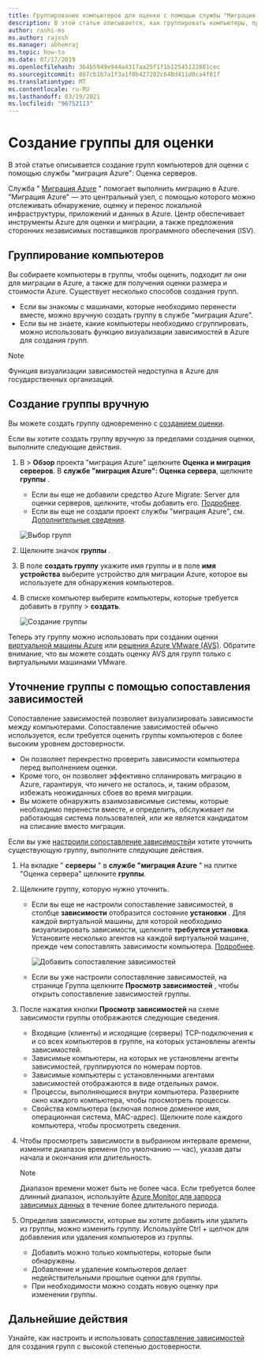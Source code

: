 ```yaml
---
title: Группирование компьютеров для оценки с помощью службы "Миграция Azure" | Документация Майкрософт
description: В этой статье описывается, как группировать компьютеры, прежде чем выполнять оценку с помощью службы "Миграция Azure".
author: rashi-ms
ms.author: rajosh
ms.manager: abhemraj
ms.topic: how-to
ms.date: 07/17/2019
ms.openlocfilehash: 364b5949e944a4317aa25f1f1b12545122881cec
ms.sourcegitcommit: 867cb1b7a1f3a1f0b427282c648d411d0ca4f81f
ms.translationtype: MT
ms.contentlocale: ru-RU
ms.lasthandoff: 03/19/2021
ms.locfileid: "96752113"
---
```

# <a name="create-a-group-for-assessment"></a>Создание группы для оценки

В этой статье описывается создание групп компьютеров для оценки с помощью службы "миграция Azure": Оценка серверов.

Служба " [Миграция Azure](migrate-services-overview.md) " помогает выполнить миграцию в Azure. "Миграция Azure" — это центральный узел, с помощью которого можно отслеживать обнаружение, оценку и перенос локальной инфраструктуры, приложений и данных в Azure. Центр обеспечивает инструменты Azure для оценки и миграции, а также предложения сторонних независимых поставщиков программного обеспечения (ISV). 

## <a name="grouping-machines"></a>Группирование компьютеров

Вы собираете компьютеры в группы, чтобы оценить, подходит ли они для миграции в Azure, а также для получения оценки размера и стоимости Azure. Существует несколько способов создания групп.

- Если вы знакомы с машинами, которые необходимо перенести вместе, можно вручную создать группу в службе "миграция Azure".
- Если вы не знаете, какие компьютеры необходимо сгруппировать, можно использовать функцию визуализации зависимостей в Azure для создания групп. 

> [!NOTE]
> Функция визуализации зависимостей недоступна в Azure для государственных организаций.

## <a name="create-a-group-manually"></a>Создание группы вручную

Вы можете создать группу одновременно с [созданием оценки](how-to-create-assessment.md).

Если вы хотите создать группу вручную за пределами создания оценки, выполните следующие действия.

1. В > **Обзор** проекта "миграция Azure" щелкните **Оценка и миграция серверов**. В **службе "миграция Azure": Оценка сервера**, щелкните **группы** .
    - Если вы еще не добавили средство Azure Migrate: Server для оценки серверов, щелкните, чтобы добавить его. [Подробнее](how-to-assess.md).
    - Если вы еще не создали проект службы "миграция Azure", см. [Дополнительные сведения](./create-manage-projects.md).

    ![Выбор групп](./media/how-to-create-a-group/select-groups.png)

2. Щелкните значок **группы** .
3. В поле **создать группу** укажите имя группы и в поле **имя устройства** выберите устройство для миграции Azure, которое вы используете для обнаружения компьютеров.
4. В списке компьютер выберите компьютеры, которые требуется добавить в группу > **создать**.

    ![Создание группы](./media/how-to-create-a-group/create-group.png)

Теперь эту группу можно использовать при создании оценки [виртуальной машины Azure](how-to-create-assessment.md) или [решения Azure VMware (AVS)](how-to-create-azure-vmware-solution-assessment.md). Обратите внимание, что вы можете создать оценку AVS для групп только с виртуальными машинами VMware. 

## <a name="refine-a-group-with-dependency-mapping"></a>Уточнение группы с помощью сопоставления зависимостей

Сопоставление зависимостей позволяет визуализировать зависимости между компьютерами. Сопоставление зависимостей обычно используется, если требуется оценить группы компьютеров с более высоким уровнем достоверности.
- Он позволяет перекрестно проверить зависимости компьютера перед выполнением оценки. 
- Кроме того, он позволяет эффективно спланировать миграцию в Azure, гарантируя, что ничего не осталось, и, таким образом, избежать неожиданных сбоев во время миграции.
- Вы можете обнаружить взаимозависимые системы, которые необходимо перенести вместе, и определить, обслуживает ли работающая система пользователей, или же является кандидатом на списание вместо миграции.

Если вы уже [настроили сопоставление зависимостей](how-to-create-group-machine-dependencies.md)и хотите уточнить существующую группу, выполните следующие действия.

1. На вкладке " **серверы** " в **службе "миграция Azure** " на плитке "Оценка сервера" щелкните **группы**.
2. Щелкните группу, которую нужно уточнить.
    - Если вы еще не настроили сопоставление зависимостей, в столбце **зависимости** отобразится состояние **установки** . Для каждой виртуальной машины, для которой необходимо визуализировать зависимости, щелкните **требуется установка**. Установите несколько агентов на каждой виртуальной машине, прежде чем сопоставлять зависимости компьютера. [Подробнее](how-to-create-group-machine-dependencies.md).

        ![Добавить сопоставление зависимостей](./media/how-to-create-a-group/add-dependency-mapping.png)

    - Если вы уже настроили сопоставление зависимостей, на странице Группа щелкните **Просмотр зависимостей** , чтобы открыть сопоставление зависимостей группы.

3. После нажатия кнопки **Просмотр зависимостей** на схеме зависимости группы отображаются следующие сведения.

    - Входящие (клиенты) и исходящие (серверы) TCP-подключения к и со всех компьютеров в группе, на которых установлены агенты зависимостей.
    - Зависимые компьютеры, на которых не установлены агенты зависимостей, группируются по номерам портов.
    - Зависимые компьютеры с установленными агентами зависимостей отображаются в виде отдельных рамок.
    - Процессы, выполняющиеся внутри компьютера. Разверните окно каждого компьютера, чтобы просмотреть процессы.
    - Свойства компьютера (включая полное доменное имя, операционная система, MAC-адрес). Щелкните поле каждого компьютера, чтобы просмотреть сведения.

4. Чтобы просмотреть зависимости в выбранном интервале времени, измените диапазон времени (по умолчанию — час), указав даты начала и окончания или длительность.

    > [!NOTE]
    > Диапазон времени может быть не более часа. Если требуется более длинный диапазон, используйте [Azure Monitor для запроса зависимых данных](how-to-create-group-machine-dependencies.md) в течение более длительного периода.

5. Определив зависимости, которые вы хотите добавить или удалить из группы, можно изменить группу. Используйте Ctrl + щелчок для добавления или удаления компьютеров из группы.

    - Добавить можно только компьютеры, которые были обнаружены.
    - Добавление и удаление компьютеров делает недействительными прошлые оценки для группы.
    - При необходимости можно создать новую оценку при изменении группы.


## <a name="next-steps"></a>Дальнейшие действия

Узнайте, как настроить и использовать [сопоставление зависимостей](how-to-create-group-machine-dependencies.md) для создания групп с высокой степенью достоверности.